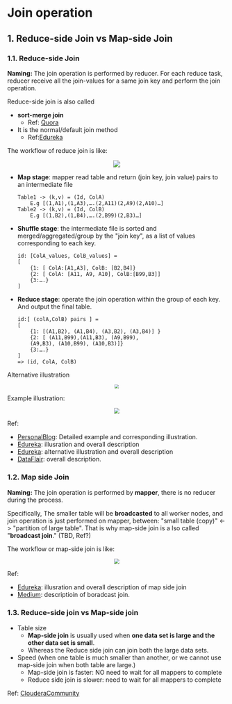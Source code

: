 # Join operation

## 1. Reduce-side Join vs Map-side Join

### 1.1. Reduce-side Join

**Naming:** The join operation is performed by reducer. For each reduce task, reducer receive all the join-values for a same join key and perform the join operation.


Reduce-side join is also called

  - **sort-merge join**
    - Ref: [Quora](https://www.quora.com/What-is-map-side-join-and-reduce-side-join-Which-one-is-better)
  - It is the normal/default join method
    - Ref:[Edureka](https://www.edureka.co/blog/map-side-join-vs-join/)

The workflow of reduce join is like:

<div  align="center"><img src=https://www.edureka.co/blog/wp-content/uploads/2013/11/joins1.png style = "zoom:100%"></div> 


- **Map stage**: mapper read table and return (join key, join value) pairs to an intermediate file
    ```
    Table1 -> (k,v) = (Id, ColA)
        E.g [(1,A1),(1,A3),….(2,A11)(2,A9)(2,A10)…]
    Table2 -> (k,v) = (Id, ColB)
        E.g [(1,B2),(1,B4),….(2,B99)(2,B3)…]
    ```
- **Shuffle stage**: the intermediate file is sorted and merged/aggregated/group by the "join key", as a list of values corresponding to each key.
    ```
    id: [ColA_values, ColB_values] = 
    [
        {1: [ ColA:[A1,A3], ColB: [B2,B4]}
        {2: [ ColA: [A11, A9, A10], ColB:[B99,B3]]
        {3:….}
    ]
    ```
- **Reduce stage**: operate the join operation within the group of each key. And output the final table.
    ```
    id:[ (colA,ColB) pairs ] = 
    [
        {1: [(A1,B2), (A1,B4), (A3,B2), (A3,B4)] }
        {2: [ (A11,B99),(A11,B3), (A9,B99), 
        (A9,B3), (A10,B99), (A10,B3)]}
        {3:….}
    ]
    => (id, ColA, ColB)
    ```

Alternative illustration

<div  align="center"><img src=https://www.edureka.co/blog/wp-content/uploads/2016/11/Reduce-Side-Join-Edureka-1.png style = "zoom:60%"></div> 

Example illustration:

<div  align="center"><img src=https://www.guru99.com/images/Big_Data/061114_1003_Introductio1.png style = "zoom:80%"></div> 


Ref:
- [PersonalBlog](https://www.guru99.com/introduction-to-counters-joins-in-map-reduce.html): Detailed example and corresponding illustration.
- [Edureka](https://www.edureka.co/blog/map-side-join-vs-join/): illusration and overall description
- [Edureka](https://www.edureka.co/blog/mapreduce-example-reduce-side-join/): alternative illustration and overall description
- [DataFlair](https://data-flair.training/forums/topic/explain-reduce-side-joins/): overall description.


### 1.2. Map side Join

**Naming:** The join operation is performed by **mapper**, there is no reducer during the process. 

Specifically, The smaller table will be **broadcasted** to all worker nodes, and join operation is just performed on mapper, between: "small table (copy)" <-> "partition of large table". That is why map-side join is a lso called "**broadcast join**." (TBD, Ref?)


The workflow or map-side join is like:

<div  align="center"><img src=https://www.edureka.co/blog/wp-content/uploads/2013/11/joins2.png style = "zoom:80%"></div> 




Ref:


- [Edureka](https://www.edureka.co/blog/map-side-join-vs-join/): illusration and overall description of map side join
- [Medium](https://medium.com/datakaresolutions/optimize-spark-sql-joins-c81b4e3ed7da): descriptioin of boradcast join.


### 1.3. Reduce-side join vs Map-side join

- Table size
  - **Map-side join** is usually used when **one data set is large and the other data set is small**. 
  - Whereas the Reduce side join can join both the large data sets.
- Speed (when one table is much smaller than another, or we cannot use map-side join when both table are large.)
  - Map-side join is faster: NO need to wait for all mappers to complete 
  - Reduce side join is slower: need to wait for all mappers to complete


Ref: [ClouderaCommunity](https://community.cloudera.com/t5/Support-Questions/Differentiate-between-Map-Side-join-and-Reduce-side-Join-in/td-p/237174#:~:text=Map%20side%20join%20is%20usually,reduce%20side%20join%20is%20slower.)
